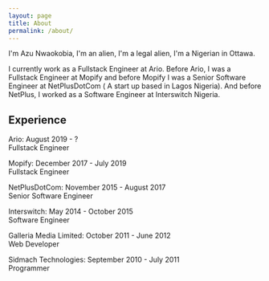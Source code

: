 ```yaml
---
layout: page
title: About
permalink: /about/
---
```


I'm Azu Nwaokobia, I'm an alien, I'm a legal alien, I'm a Nigerian in Ottawa.

I currently work as a Fullstack Engineer at Ario. Before Ario, I was a Fullstack Engineer at Mopify and before Mopify I was a Senior Software Engineer at NetPlusDotCom ( A start up based in Lagos Nigeria). And before NetPlus, I worked as a Software Engineer at Interswitch Nigeria.


## Experience

Ario: August 2019 - ?  
Fullstack Engineer

Mopify: December 2017 - July 2019  
Fullstack Engineer

NetPlusDotCom: November 2015 - August 2017  
Senior Software Engineer

Interswitch: May 2014 - October 2015  
Software Engineer

Galleria Media Limited: October 2011 - June 2012  
Web Developer

Sidmach Technologies: September 2010 - July 2011  
Programmer
